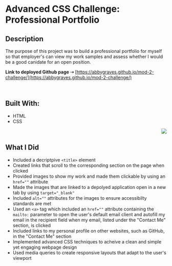 # Advanced CSS Challenge: Professional Portfolio

## **Description**
The purpose of this project was to build a professional portfolio for myself so that employer's can view my work samples and assess whether I would be a good canidate for an open position.

**Link to deployed Github page ➝** [https://abbygraves.github.io/mod-2-challenge/](https://abbygraves.github.io/mod-2-challenge/)

<br/>

## **Built With:**
+ HTML
+ CSS

<img align="right" src="assets/images/application-screenshot.jpg" />

<br/>

## **What I Did**
+ Included a decriptpive `<title>` element
+ Created links that scroll to the corresponding section on the page when clicked
+ Provided images to show my work and made them clickable by using an `href=""` attribute 
+ Made the images that are linked to a depolyed application open in a new tab by using `target="_blank"`
+ Included `alt=""` attributes for the images to ensure accessibilty standards are met
+ Used an `<a>` tag which included an `href=""` attribute containing the `mailto:` parameter to open the user's default email client and autofill my email in the recipient field when my email, listed under the "Contact Me" section, is clicked
+ Included links to my personal profile on other websites, such as GitHub, in the "Contact Me" section 
+ Implemented advanced CSS techniques to acheive a clean and simple yet engaging webpage design 
+ Used media queries to create responsive layouts that adapt to the user's viewport


